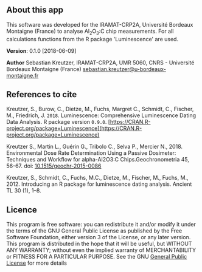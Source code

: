 ## About this app

This software was developed for the IRAMAT-CRP2A, Université Bordeaux Montaigne (France)
to analyse Al<sub>2</sub>O<sub>3</sub>:C chip measurements. 
For all calculations functions from the R package 'Luminescence' are used.

**Version**: 0.1.0 [2018-06-09]

**Author** Sebastian Kreutzer, IRAMAT-CRP2A, UMR 5060, CNRS - Université Bordeaux Montaigne (France)
sebastian.kreutzer@u-bordeaux-montaigne.fr
  
## References to cite

Kreutzer, S., Burow, C., Dietze, M., Fuchs, Margret C., Schmidt, C., Fischer, M., Friedrich, J. ``2018``. Luminescence: Comprehensive Luminescence Dating Data Analysis. R package version ``0.9.0``. [https://CRAN.R-project.org/package=Luminescence](https://CRAN.R-project.org/package=Luminescence)

Kreutzer S., Martin L., Guérin G., Tribolo C., Selva P., Mercier N., 2018.
Environmental Dose Rate Determination Using a Passive Dosimeter: Techniques and Workflow for alpha-Al2O3:C Chips.Geochronometria 45, 56-67. doi: [10.1515/geochr-2015-0086](http://dx.doi.org/10.1515/geochr-2015-0086)

Kreutzer, S., Schmidt, C., Fuchs, M.C., Dietze, M., Fischer, M., Fuchs, M., 2012. 
Introducing an R package for luminescence dating analysis. Ancient TL 30 (1), 1–8.

## Licence

This program is free software: you can redistribute it and/or modify it 
under the terms of the GNU General Public License as published by the
Free Software Foundation, either version 3 of the License, or any later version.
This program is distributed in the hope that it will be useful, but WITHOUT ANY WARRANTY;
without even the implied warranty of MERCHANTABILITY or FITNESS FOR A PARTICULAR PURPOSE.
See the GNU [General Public License](https://www.gnu.org/licenses/gpl-3.0.en.html) for more details
